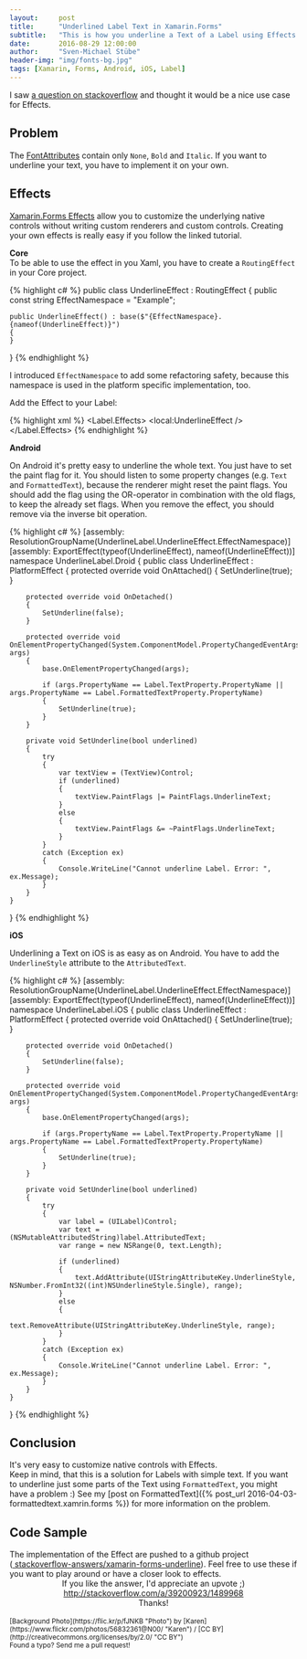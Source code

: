 ```yaml
---
layout:     post
title:      "Underlined Label Text in Xamarin.Forms"
subtitle:   "This is how you underline a Text of a Label using Effects."
date:       2016-08-29 12:00:00
author:     "Sven-Michael Stübe"
header-img: "img/fonts-bg.jpg"
tags: [Xamarin, Forms, Android, iOS, Label]
---
```


I saw <a href="http://stackoverflow.com/q/39199975/1489968" target="_blank">a question on stackoverflow</a> and thought it would be a nice use case for Effects.

<h2 class="section-heading">Problem</h2>

The <a href="https://developer.xamarin.com/api/type/Xamarin.Forms.FontAttributes/"  target="_blank">FontAttributes</a> contain only `None`, `Bold` and `Italic`. If you want to underline your text, you have to implement it on your own.

<h2 class="section-heading">Effects</h2>

<a href="https://developer.xamarin.com/guides/xamarin-forms/effects/creating/">Xamarin.Forms Effects</a> allow you to customize the underlying native controls without writing custom renderers and custom controls. Creating your own effects is really easy if you follow the linked tutorial.

<b>Core</b><br>
To be able to use the effect in you Xaml, you have to create a `RoutingEffect` in your Core project.

{% highlight c# %}
public class UnderlineEffect : RoutingEffect
{
	public const string EffectNamespace = "Example";

	public UnderlineEffect() : base($"{EffectNamespace}.{nameof(UnderlineEffect)}")
	{
	}
}
{% endhighlight %}

I introduced `EffectNamespace` to add some refactoring safety, because this namespace is used in the platform specific implementation, too.


Add the Effect to your Label:

{% highlight xml %}
<Label Text="Welcome to underlined Xamarin Forms!"
       VerticalOptions="Center"
       HorizontalOptions="Center">
    <Label.Effects>
        <local:UnderlineEffect />
    </Label.Effects>
</Label>
{% endhighlight %}
    
<b>Android</b><br>

On Android it's pretty easy to underline the whole text. You just have to set the paint flag for it. You should listen to some property changes (e.g. `Text` and `FormattedText`), because the renderer might reset the paint flags. You should add the flag using the OR-operator in combination with the old flags, to keep the already set flags. When you remove the effect, you should remove via the inverse bit operation.

{% highlight c# %}
[assembly: ResolutionGroupName(UnderlineLabel.UnderlineEffect.EffectNamespace)]
[assembly: ExportEffect(typeof(UnderlineEffect), nameof(UnderlineEffect))]
namespace UnderlineLabel.Droid
{
    public class UnderlineEffect : PlatformEffect
    {
        protected override void OnAttached()
        {
            SetUnderline(true);
        }

        protected override void OnDetached()
        {
            SetUnderline(false);
        }

        protected override void OnElementPropertyChanged(System.ComponentModel.PropertyChangedEventArgs args)
        {
            base.OnElementPropertyChanged(args);

            if (args.PropertyName == Label.TextProperty.PropertyName || args.PropertyName == Label.FormattedTextProperty.PropertyName)
            {
                SetUnderline(true);
            }
        }

        private void SetUnderline(bool underlined)
        {
            try
            {
                var textView = (TextView)Control;
                if (underlined)
                {
                    textView.PaintFlags |= PaintFlags.UnderlineText;
                }
                else
                {
                    textView.PaintFlags &= ~PaintFlags.UnderlineText;
                }
            }
            catch (Exception ex)
            {
                Console.WriteLine("Cannot underline Label. Error: ", ex.Message);
            }
        }
    }
}
{% endhighlight %}

<b>iOS</b><br>

Underlining a Text on iOS is as easy as on Android. You have to add the `UnderlineStyle` attribute to the `AttributedText`.

{% highlight c# %}
[assembly: ResolutionGroupName(UnderlineLabel.UnderlineEffect.EffectNamespace)]
[assembly: ExportEffect(typeof(UnderlineEffect), nameof(UnderlineEffect))]
namespace UnderlineLabel.iOS
{
    public class UnderlineEffect : PlatformEffect
    {
        protected override void OnAttached()
        {
            SetUnderline(true);
        }

        protected override void OnDetached()
        {
            SetUnderline(false);
        }

        protected override void OnElementPropertyChanged(System.ComponentModel.PropertyChangedEventArgs args)
        {
            base.OnElementPropertyChanged(args);

            if (args.PropertyName == Label.TextProperty.PropertyName || args.PropertyName == Label.FormattedTextProperty.PropertyName)
            {
                SetUnderline(true);
            }
        }

        private void SetUnderline(bool underlined)
        {
            try
            {
                var label = (UILabel)Control;
                var text = (NSMutableAttributedString)label.AttributedText;
                var range = new NSRange(0, text.Length);

                if (underlined)
                {
                    text.AddAttribute(UIStringAttributeKey.UnderlineStyle, NSNumber.FromInt32((int)NSUnderlineStyle.Single), range);
                }
                else
                {
                    text.RemoveAttribute(UIStringAttributeKey.UnderlineStyle, range);
                }
            }
            catch (Exception ex)
            {
                Console.WriteLine("Cannot underline Label. Error: ", ex.Message);
            }
        }
    }
}
{% endhighlight %}

<h2 class="section-heading">Conclusion</h2>

It's very easy to customize native controls with Effects.<br>
Keep in mind, that this is a solution for Labels with simple text. If you want to underline just some parts of the Text using `FormattedText`, you might have a problem :) See my [post on FormattedText]({% post_url 2016-04-03-formattedtext.xamrin.forms %}) for more information on the problem.

<h2 class="section-heading">Code Sample</h2>
The implementation of the Effect are pushed to a github project <br>(<i class="fa fa-github"></i><a href="https://github.com/smstuebe/stackoverflow-answers/tree/master/xamarin-forms-underline" target="_blank"> stackoverflow-answers/xamarin-forms-underline</a>). Feel free to use these if you want to play around or have a closer look to effects.

<center>If you like the answer, I'd appreciate an upvote ;) <br><a href="http://stackoverflow.com/a/39200923/1489968" target="_blank" title="Answer">http://stackoverflow.com/a/39200923/1489968</a><br>Thanks!</center>

<br>
<small>[Background Photo](https://flic.kr/p/fJNKB "Photo") by [Karen](https://www.flickr.com/photos/56832361@N00/ "Karen") / [CC BY](http://creativecommons.org/licenses/by/2.0/ "CC BY")</small>
<br>
<small>Found a typo? Send me a pull request!</small>
